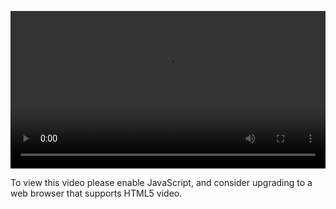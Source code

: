 <video controls="" style="width: 100%; display: block;"><source src="http://o86bpj665.bkt.clouddn.com/bianguaishou/6-2-px.mp4" type="video/mp4"><p>To view this video please enable JavaScript, and consider upgrading to a web browser that supports HTML5 video.</p></video>

